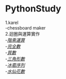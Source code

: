 # PythonStudy
1.karel\
  -chessboard maker\
2.迴圈與運算實作\
  -*[階乘運算](Assignment2/extension1_factorial.py)*\
  -*[完全數](Assignment2/extension2_number_checker.py)*\
  -*[質數](Assignment2/prime_checker.py)*\
  -*[三角形數](Assignment2/extension3_triangular_checker.py)*\
  -*[冰雹序列](Assignment2/hailstone.py)*\
  -*[水仙花數](Assignment2/extension4_narcissistic_checker.py)*
